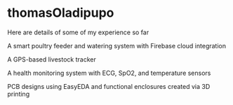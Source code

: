 # thomasOladipupo
Here are details of some of my experience so far

A smart poultry feeder and watering system with Firebase cloud integration

A GPS-based livestock tracker

A health monitoring system with ECG, SpO2, and temperature sensors

PCB designs using EasyEDA and functional enclosures created via 3D printing
